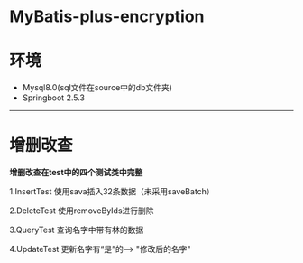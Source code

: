 # MyBatis-plus-encryption

# 环境
* Mysql8.0(sql文件在source中的db文件夹)
* Springboot 2.5.3


---
# 增删改查
**增删改查在test中的四个测试类中完整**

1.InsertTest
使用sava插入32条数据（未采用saveBatch）

2.DeleteTest
使用removeByIds进行删除

3.QueryTest
查询名字中带有林的数据

4.UpdateTest
更新名字有“是”的--> "修改后的名字"
